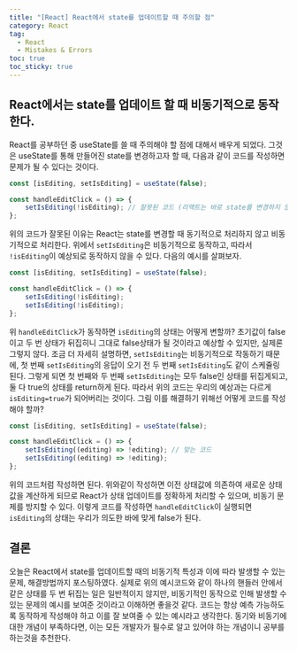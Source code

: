 ```yaml
---
title: "[React] React에서 state를 업데이트할 때 주의할 점"
category: React
tag:
  - React
  - Mistakes & Errors
toc: true
toc_sticky: true
---
```


## React에서는 state를 업데이트 할 때 비동기적으로 동작한다.

React를 공부하던 중 useState를 쓸 때 주의해야 할 점에 대해서 배우게 되었다. 그것은 useState를 통해 만들어진 state를 변경하고자 할 때, 다음과 같이 코드를 작성하면 문제가 될 수 있다는 것이다.

```js
const [isEditing, setIsEditing] = useState(false);

const handleEditClick = () => {
	setIsEditing(!isEditing); // 잘못된 코드 (리액트는 바로 state를 변경하지 않고 이를 스케쥴링한다.)
};
```

위의 코드가 잘못된 이유는 React는 state를 변경할 때 동기적으로 처리하지 않고 비동기적으로 처리한다. 위에서 `setIsEditing`은 비동기적으로 동작하고, 따라서 `!isEditing`이 예상되로 동작하지 않을 수 있다. 다음의 예시를 살펴보자.

```js
const [isEditing, setIsEditing] = useState(false);

const handleEditClick = () => {
	setIsEditing(!isEditing);
	setIsEditing(!isEditing);
};
```

위 `handleEditClick`가 동작하면 `isEditing`의 상태는 어떻게 변할까? 초기값이 false이고 두 번 상태가 뒤집히니 그대로 false상태가 될 것이라고 예상할 수 있지만, 실제론 그렇지 않다. 조금 더 자세히 설명하면, `setIsEditing`는 비동기적으로 작동하기 때문에, 첫 번째 `setIsEditing`의 응답이 오기 전 두 번째 `setIsEditing`도 같이 스케쥴링 된다. 그렇게 되면 첫 번째와 두 번째 `setIsEditing`는 모두 false인 상태를 뒤집게되고, 둘 다 true의 상태를 return하게 된다. 따라서 위의 코드는 우리의 예상과는 다르게 `isEditing=true`가 되어버리는 것이다. 그림 이를 해결하기 위해선 어떻게 코드를 작성해야 할까?

```js
const [isEditing, setIsEditing] = useState(false);

const handleEditClick = () => {
	setIsEditing((editing) => !editing); // 맞는 코드
	setIsEditing((editing) => !editing);
};
```

위의 코드처럼 작성하면 된다. 위와같이 작성하면 이전 상태값에 의존하여 새로운 상태값을 계산하게 되므로 React가 상태 업데이트를 정확하게 처리할 수 있으며, 비동기 문제를 방지할 수 있다. 이렇게 코드를 작성하면 `handleEditClick`이 실행되면 `isEditing`의 상태는 우리가 의도한 바에 맞게 false가 된다.

## 결론

오늘은 React에서 state를 업데이트할 때의 비동기적 특성과 이에 따라 발생할 수 있는 문제, 해결방법까지 포스팅하였다. 실제로 위의 예시코드와 같이 하나의 핸들러 안에서 같은 상태를 두 번 뒤집는 일은 일반적이지 않지만, 비동기적인 동작으로 인해 발생할 수 있는 문제의 예시를 보여준 것이라고 이해하면 좋을것 같다. 코드는 항상 예측 가능하도록 동작하게 작성해야 하고 이를 잘 보여줄 수 있는 예시라고 생각한다. 동기와 비동기에 대한 개념이 부족하다면, 이는 모든 개발자가 필수로 알고 있어야 하는 개념이니 공부를 하는것을 추천한다.
